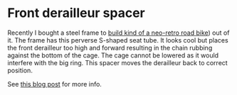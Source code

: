 # Front derailleur spacer

Recently I bought a steel frame to [build kind of a neo-retro road bike](/Silver-everything)) out of it. The frame has this perverse S-shaped seat tube. It looks cool but places the front derailleur too high and forward resulting in the chain rubbing against the bottom of the cage. The cage cannot be lowered as it would interfere with the big ring. This spacer moves the derailleur back to correct position.

See [this blog post](https://zadnyspe.ch/front-derailleur-spacer/) for more info.
